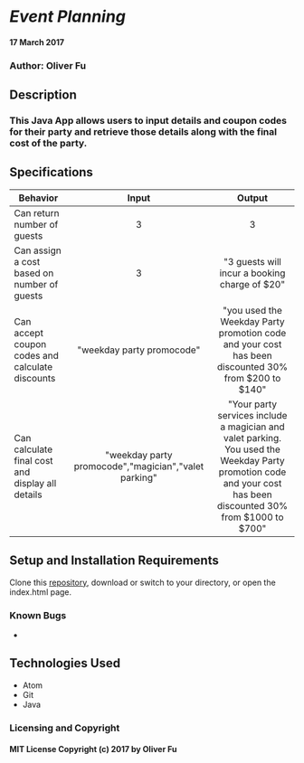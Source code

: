 # _Event Planning_

####  17 March 2017

### Author: Oliver Fu

## Description

### This Java App allows users to input details and coupon codes for their party and retrieve those details along with the final cost of the party.

## Specifications

| Behavior |   Input   |   Output   |
|----------|:---------:|:----------:|
| Can return number of guests | 3 | 3 |
|Can assign a cost based on number of guests |3| "3 guests will incur a booking charge of $20"|
| Can accept coupon codes and calculate discounts | "weekday party promocode" | "you used the Weekday Party promotion code and your cost has been discounted 30% from $200 to $140" |
| Can calculate final cost and display all details | "weekday party promocode","magician","valet parking" | "Your party services include a magician and valet parking. You used the Weekday Party promotion code and your cost has been discounted 30% from $1000 to $700" |


## Setup and Installation Requirements

Clone this  [repository](https://github.com/ofu997/EventPlanningProgram), download or switch to your directory, or open the index.html page.

### Known Bugs
*

## Technologies Used

* Atom
* Git
* Java


### Licensing and Copyright

#### MIT License Copyright (c) 2017 by Oliver Fu
